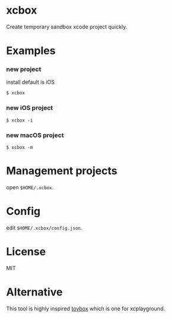 # xcbox

Create temporary sandbox xcode project quickly.

# Examples

### new project 

install default is iOS

```
$ xcbox
```

### new iOS project

```
$ xcbox -i
```

### new macOS project

```
$ xcbox -m
```

# Management projects

open `$HOME/.xcbox`.

# Config

edit `$HOME/.xcbox/config.json`.

# License

MIT

# Alternative

This tool is highly inspired [toybox](https://github.com/giginet/Toybox) which is one for xcplayground.
